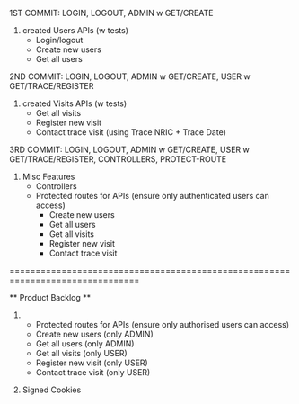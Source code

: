 1ST COMMIT: LOGIN, LOGOUT, ADMIN w GET/CREATE

1. created Users APIs (w tests)
   - Login/logout
   - Create new users
   - Get all users

2ND COMMIT: LOGIN, LOGOUT, ADMIN w GET/CREATE, USER w GET/TRACE/REGISTER

1. created Visits APIs (w tests)
   - Get all visits
   - Register new visit
   - Contact trace visit (using Trace NRIC + Trace Date)

3RD COMMIT: LOGIN, LOGOUT, ADMIN w GET/CREATE, USER w GET/TRACE/REGISTER, CONTROLLERS, PROTECT-ROUTE

1. Misc Features
   - Controllers
   - Protected routes for APIs (ensure only authenticated users can access)
     - Create new users
     - Get all users
     - Get all visits
     - Register new visit
     - Contact trace visit

===============================================================================

** Product Backlog **

1. - Protected routes for APIs (ensure only authorised users can access)
   - Create new users (only ADMIN)
   - Get all users (only ADMIN)
   - Get all visits (only USER)
   - Register new visit (only USER)
   - Contact trace visit (only USER)

2. Signed Cookies
